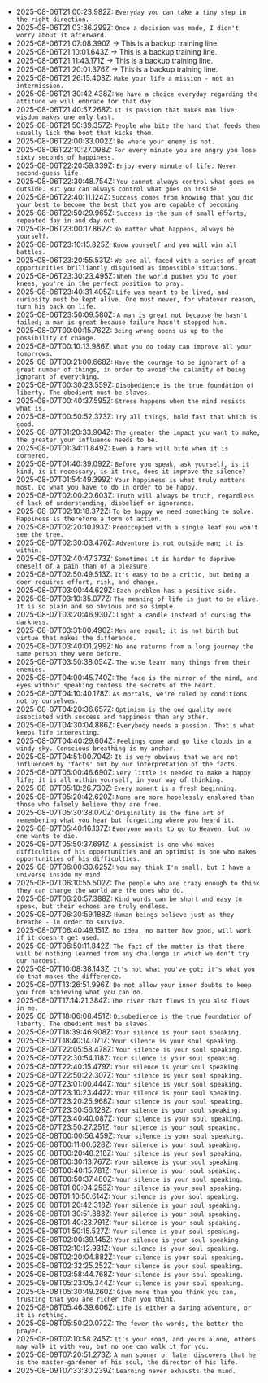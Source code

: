 - 2025-08-06T21:00:23.982Z: `Everyday you can take a tiny step in the right direction.`
- 2025-08-06T21:03:36.299Z: `Once a decision was made, I didn't worry about it afterward.`
- 2025-08-06T21:07:08.390Z → This is a backup training line.
- 2025-08-06T21:10:01.643Z → This is a backup training line.
- 2025-08-06T21:11:43.171Z → This is a backup training line.
- 2025-08-06T21:20:01.376Z → This is a backup training line.
- 2025-08-06T21:26:15.408Z: `Make your life a mission - not an intermission.`
- 2025-08-06T21:30:42.438Z: `We have a choice everyday regarding the attitude we will embrace for that day.`
- 2025-08-06T21:40:57.268Z: `It is passion that makes man live; wisdom makes one only last.`
- 2025-08-06T21:50:39.357Z: `People who bite the hand that feeds them usually lick the boot that kicks them.`
- 2025-08-06T22:00:33.002Z: `Be where your enemy is not.`
- 2025-08-06T22:10:27.098Z: `For every minute you are angry you lose sixty seconds of happiness.`
- 2025-08-06T22:20:59.339Z: `Enjoy every minute of life. Never second-guess life.`
- 2025-08-06T22:30:48.754Z: `You cannot always control what goes on outside. But you can always control what goes on inside.`
- 2025-08-06T22:40:11.124Z: `Success comes from knowing that you did your best to become the best that you are capable of becoming.`
- 2025-08-06T22:50:29.965Z: `Success is the sum of small efforts, repeated day in and day out.`
- 2025-08-06T23:00:17.862Z: `No matter what happens, always be yourself.`
- 2025-08-06T23:10:15.825Z: `Know yourself and you will win all battles.`
- 2025-08-06T23:20:55.531Z: `We are all faced with a series of great opportunities brilliantly disguised as impossible situations.`
- 2025-08-06T23:30:23.495Z: `When the world pushes you to your knees, you're in the perfect position to pray.`
- 2025-08-06T23:40:31.405Z: `Life was meant to be lived, and curiosity must be kept alive. One must never, for whatever reason, turn his back on life.`
- 2025-08-06T23:50:09.580Z: `A man is great not because he hasn't failed; a man is great because failure hasn't stopped him.`
- 2025-08-07T00:00:15.762Z: `Being wrong opens us up to the possibility of change.`
- 2025-08-07T00:10:13.986Z: `What you do today can improve all your tomorrows.`
- 2025-08-07T00:21:00.668Z: `Have the courage to be ignorant of a great number of things, in order to avoid the calamity of being ignorant of everything.`
- 2025-08-07T00:30:23.559Z: `Disobedience is the true foundation of liberty. The obedient must be slaves.`
- 2025-08-07T00:40:37.595Z: `Stress happens when the mind resists what is.`
- 2025-08-07T00:50:52.373Z: `Try all things, hold fast that which is good.`
- 2025-08-07T01:20:33.904Z: `The greater the impact you want to make, the greater your influence needs to be.`
- 2025-08-07T01:34:11.849Z: `Even a hare will bite when it is cornered.`
- 2025-08-07T01:40:39.092Z: `Before you speak, ask yourself, is it kind, is it necessary, is it true, does it improve the silence?`
- 2025-08-07T01:54:49.399Z: `Your happiness is what truly matters most. Do what you have to do in order to be happy.`
- 2025-08-07T02:00:20.603Z: `Truth will always be truth, regardless of lack of understanding, disbelief or ignorance.`
- 2025-08-07T02:10:18.372Z: `To be happy we need something to solve. Happiness is therefore a form of action.`
- 2025-08-07T02:20:10.193Z: `Preoccupied with a single leaf you won't see the tree.`
- 2025-08-07T02:30:03.476Z: `Adventure is not outside man; it is within.`
- 2025-08-07T02:40:47.373Z: `Sometimes it is harder to deprive oneself of a pain than of a pleasure.`
- 2025-08-07T02:50:49.513Z: `It's easy to be a critic, but being a doer requires effort, risk, and change.`
- 2025-08-07T03:00:44.629Z: `Each problem has a positive side.`
- 2025-08-07T03:10:35.077Z: `The meaning of life is just to be alive. It is so plain and so obvious and so simple.`
- 2025-08-07T03:20:46.930Z: `Light a candle instead of cursing the darkness.`
- 2025-08-07T03:31:00.490Z: `Men are equal; it is not birth but virtue that makes the difference.`
- 2025-08-07T03:40:01.299Z: `No one returns from a long journey the same person they were before.`
- 2025-08-07T03:50:38.054Z: `The wise learn many things from their enemies.`
- 2025-08-07T04:00:45.740Z: `The face is the mirror of the mind, and eyes without speaking confess the secrets of the heart.`
- 2025-08-07T04:10:40.178Z: `As mortals, we're ruled by conditions, not by ourselves.`
- 2025-08-07T04:20:36.657Z: `Optimism is the one quality more associated with success and happiness than any other.`
- 2025-08-07T04:30:04.886Z: `Everybody needs a passion. That's what keeps life interesting.`
- 2025-08-07T04:40:29.604Z: `Feelings come and go like clouds in a windy sky. Conscious breathing is my anchor.`
- 2025-08-07T04:51:00.704Z: `It is very obvious that we are not influenced by 'facts' but by our interpretation of the facts.`
- 2025-08-07T05:00:46.690Z: `Very little is needed to make a happy life; it is all within yourself, in your way of thinking.`
- 2025-08-07T05:10:26.730Z: `Every moment is a fresh beginning.`
- 2025-08-07T05:20:42.620Z: `None are more hopelessly enslaved than those who falsely believe they are free.`
- 2025-08-07T05:30:38.070Z: `Originality is the fine art of remembering what you hear but forgetting where you heard it.`
- 2025-08-07T05:40:16.137Z: `Everyone wants to go to Heaven, but no one wants to die.`
- 2025-08-07T05:50:37.691Z: `A pessimist is one who makes difficulties of his opportunities and an optimist is one who makes opportunities of his difficulties.`
- 2025-08-07T06:00:30.625Z: `You may think I'm small, but I have a universe inside my mind.`
- 2025-08-07T06:10:55.502Z: `The people who are crazy enough to think they can change the world are the ones who do.`
- 2025-08-07T06:20:57.388Z: `Kind words can be short and easy to speak, but their echoes are truly endless.`
- 2025-08-07T06:30:59.188Z: `Human beings believe just as they breathe - in order to survive.`
- 2025-08-07T06:40:49.151Z: `No idea, no matter how good, will work if it doesn't get used.`
- 2025-08-07T06:50:11.842Z: `The fact of the matter is that there will be nothing learned from any challenge in which we don't try our hardest.`
- 2025-08-07T10:08:38.143Z: `It's not what you've got; it's what you do that makes the difference.`
- 2025-08-07T13:26:51.996Z: `Do not allow your inner doubts to keep you from achieving what you can do.`
- 2025-08-07T17:14:21.384Z: `The river that flows in you also flows in me.`
- 2025-08-07T18:06:08.451Z: `Disobedience is the true foundation of liberty. The obedient must be slaves.`
- 2025-08-07T18:39:46.908Z: `Your silence is your soul speaking.`
- 2025-08-07T18:40:14.071Z: `Your silence is your soul speaking.`
- 2025-08-07T22:05:58.478Z: `Your silence is your soul speaking.`
- 2025-08-07T22:30:54.118Z: `Your silence is your soul speaking.`
- 2025-08-07T22:40:15.479Z: `Your silence is your soul speaking.`
- 2025-08-07T22:50:22.307Z: `Your silence is your soul speaking.`
- 2025-08-07T23:01:00.444Z: `Your silence is your soul speaking.`
- 2025-08-07T23:10:23.442Z: `Your silence is your soul speaking.`
- 2025-08-07T23:20:25.968Z: `Your silence is your soul speaking.`
- 2025-08-07T23:30:56.128Z: `Your silence is your soul speaking.`
- 2025-08-07T23:40:40.087Z: `Your silence is your soul speaking.`
- 2025-08-07T23:50:27.251Z: `Your silence is your soul speaking.`
- 2025-08-08T00:00:56.459Z: `Your silence is your soul speaking.`
- 2025-08-08T00:11:00.628Z: `Your silence is your soul speaking.`
- 2025-08-08T00:20:48.218Z: `Your silence is your soul speaking.`
- 2025-08-08T00:30:13.767Z: `Your silence is your soul speaking.`
- 2025-08-08T00:40:15.781Z: `Your silence is your soul speaking.`
- 2025-08-08T00:50:37.480Z: `Your silence is your soul speaking.`
- 2025-08-08T01:00:04.253Z: `Your silence is your soul speaking.`
- 2025-08-08T01:10:50.614Z: `Your silence is your soul speaking.`
- 2025-08-08T01:20:42.318Z: `Your silence is your soul speaking.`
- 2025-08-08T01:30:51.883Z: `Your silence is your soul speaking.`
- 2025-08-08T01:40:23.791Z: `Your silence is your soul speaking.`
- 2025-08-08T01:50:15.527Z: `Your silence is your soul speaking.`
- 2025-08-08T02:00:39.145Z: `Your silence is your soul speaking.`
- 2025-08-08T02:10:12.931Z: `Your silence is your soul speaking.`
- 2025-08-08T02:20:04.882Z: `Your silence is your soul speaking.`
- 2025-08-08T02:32:25.252Z: `Your silence is your soul speaking.`
- 2025-08-08T03:58:44.768Z: `Your silence is your soul speaking.`
- 2025-08-08T05:23:05.344Z: `Your silence is your soul speaking.`
- 2025-08-08T05:30:49.260Z: `Give more than you think you can, trusting that you are richer than you think.`
- 2025-08-08T05:46:39.606Z: `Life is either a daring adventure, or it is nothing.`
- 2025-08-08T05:50:20.072Z: `The fewer the words, the better the prayer.`
- 2025-08-09T07:10:58.245Z: `It's your road, and yours alone, others may walk it with you, but no one can walk it for you.`
- 2025-08-09T07:20:51.273Z: `A man sooner or later discovers that he is the master-gardener of his soul, the director of his life.`
- 2025-08-09T07:33:30.239Z: `Learning never exhausts the mind.`
